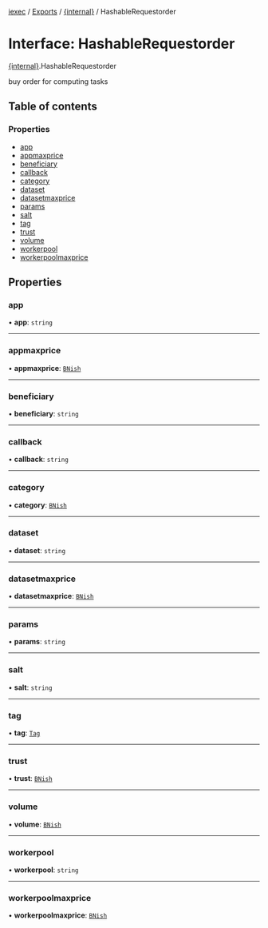 [iexec](../README.md) / [Exports](../modules.md) / [{internal}](../modules/internal_.md) / HashableRequestorder

# Interface: HashableRequestorder

[{internal}](../modules/internal_.md).HashableRequestorder

buy order for computing tasks

## Table of contents

### Properties

- [app](internal_.HashableRequestorder.md#app)
- [appmaxprice](internal_.HashableRequestorder.md#appmaxprice)
- [beneficiary](internal_.HashableRequestorder.md#beneficiary)
- [callback](internal_.HashableRequestorder.md#callback)
- [category](internal_.HashableRequestorder.md#category)
- [dataset](internal_.HashableRequestorder.md#dataset)
- [datasetmaxprice](internal_.HashableRequestorder.md#datasetmaxprice)
- [params](internal_.HashableRequestorder.md#params)
- [salt](internal_.HashableRequestorder.md#salt)
- [tag](internal_.HashableRequestorder.md#tag)
- [trust](internal_.HashableRequestorder.md#trust)
- [volume](internal_.HashableRequestorder.md#volume)
- [workerpool](internal_.HashableRequestorder.md#workerpool)
- [workerpoolmaxprice](internal_.HashableRequestorder.md#workerpoolmaxprice)

## Properties

### app

• **app**: `string`

___

### appmaxprice

• **appmaxprice**: [`BNish`](../modules/internal_.md#bnish)

___

### beneficiary

• **beneficiary**: `string`

___

### callback

• **callback**: `string`

___

### category

• **category**: [`BNish`](../modules/internal_.md#bnish)

___

### dataset

• **dataset**: `string`

___

### datasetmaxprice

• **datasetmaxprice**: [`BNish`](../modules/internal_.md#bnish)

___

### params

• **params**: `string`

___

### salt

• **salt**: `string`

___

### tag

• **tag**: [`Tag`](../modules/internal_.md#tag)

___

### trust

• **trust**: [`BNish`](../modules/internal_.md#bnish)

___

### volume

• **volume**: [`BNish`](../modules/internal_.md#bnish)

___

### workerpool

• **workerpool**: `string`

___

### workerpoolmaxprice

• **workerpoolmaxprice**: [`BNish`](../modules/internal_.md#bnish)
